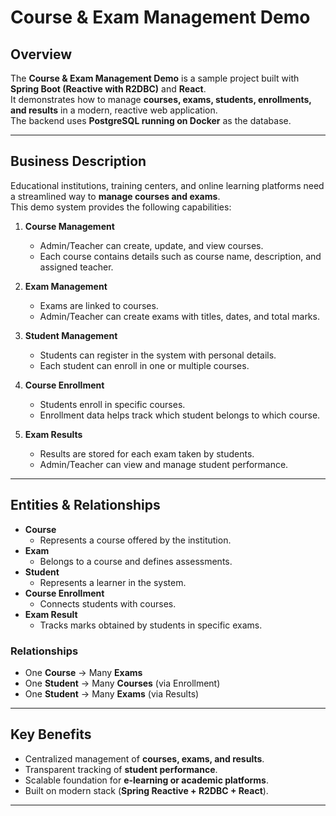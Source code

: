 # Course & Exam Management Demo

## Overview
The **Course & Exam Management Demo** is a sample project built with **Spring Boot (Reactive with R2DBC)** and **React**.  
It demonstrates how to manage **courses, exams, students, enrollments, and results** in a modern, reactive web application.  
The backend uses **PostgreSQL running on Docker** as the database.

---

## Business Description
Educational institutions, training centers, and online learning platforms need a streamlined way to **manage courses and exams**.  
This demo system provides the following capabilities:

1. **Course Management**
    - Admin/Teacher can create, update, and view courses.
    - Each course contains details such as course name, description, and assigned teacher.

2. **Exam Management**
    - Exams are linked to courses.
    - Admin/Teacher can create exams with titles, dates, and total marks.

3. **Student Management**
    - Students can register in the system with personal details.
    - Each student can enroll in one or multiple courses.

4. **Course Enrollment**
    - Students enroll in specific courses.
    - Enrollment data helps track which student belongs to which course.

5. **Exam Results**
    - Results are stored for each exam taken by students.
    - Admin/Teacher can view and manage student performance.

---

## Entities & Relationships
- **Course**
    - Represents a course offered by the institution.
- **Exam**
    - Belongs to a course and defines assessments.
- **Student**
    - Represents a learner in the system.
- **Course Enrollment**
    - Connects students with courses.
- **Exam Result**
    - Tracks marks obtained by students in specific exams.

### Relationships
- One **Course** → Many **Exams**
- One **Student** → Many **Courses** (via Enrollment)
- One **Student** → Many **Exams** (via Results)

---

## Key Benefits
- Centralized management of **courses, exams, and results**.
- Transparent tracking of **student performance**.
- Scalable foundation for **e-learning or academic platforms**.
- Built on modern stack (**Spring Reactive + R2DBC + React**).

---
